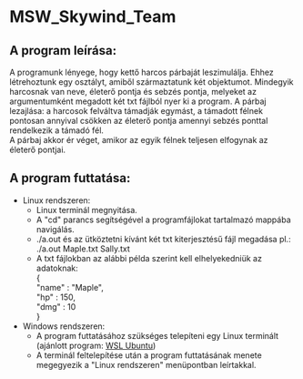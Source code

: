 # MSW_Skywind_Team

## A program leírása:
A programunk lényege, hogy kettő harcos párbaját leszimulálja.
Ehhez létrehoztunk egy osztályt, amiből származtatunk két objektumot.
Mindegyik harcosnak van neve, életerő pontja és sebzés pontja, melyeket az argumentumként megadott két txt fájlból nyer ki a program.
A párbaj lezajlása: a harcosok felváltva támadják egymást, a támadott félnek pontosan annyival csökken az életerő pontja amennyi sebzés ponttal rendelkezik a támadó fél.  
A párbaj akkor ér véget, amikor az egyik félnek teljesen elfogynak az életerő pontjai.

## A program futtatása:
* Linux rendszeren:
    * Linux terminál megnyitása.
    * A "cd" parancs segítségével a programfájlokat tartalmazó mappába navigálás.
    * ./a.out és az ütköztetni kívánt két txt kiterjesztésű fájl megadása
    pl.: ./a.out Maple.txt Sally.txt
    * A txt fájlokban az alábbi példa szerint kell elhelyekedniük az adatoknak:  
    {  
    "name" : "Maple",  
    "hp" : 150,  
    "dmg" : 10  
    }
* Windows rendszeren:
    * A program futtatásához szükséges telepíteni egy Linux terminált (ajánlott program: [WSL Ubuntu](https://ubuntu.com/wsl))
    * A terminál feltelepítése után a program futtatásának menete megegyezik a "Linux rendszeren" menüpontban leírtakkal.

